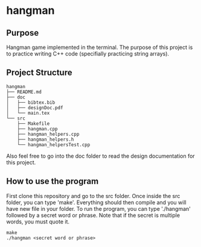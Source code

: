 # hangman

## Purpose
Hangman game implemented in the terminal. The purpose of this project is to practice writing C++ code (specifially practicing string arrays). 

## Project Structure
```
hangman
├── README.md
├── doc
│   ├── bibtex.bib
│   ├── designDoc.pdf
│   └── main.tex
└── src
    ├── Makefile
    ├── hangman.cpp
    ├── hangman_helpers.cpp
    ├── hangman_helpers.h
    └── hangman_helpersTest.cpp
```
Also feel free to go into the doc folder to read the design documentation for this project. 

## How to use the program
First clone this repository and go to the src folder. Once inside the src folder, you can type 'make'. Everything should then compile and you will have new file in your folder. To run the program, you can type './hangman' followed by a secret word or phrase. Note that if the secret is multiple words, you must quote it.

```
make
./hangman <secret word or phrase>
```

